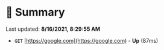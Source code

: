 # 📖 Summary
Last updated: **8/16/2021, 8:29:55 AM**

- `GET` [https://google.com](https://google.com) - **Up** (87ms)
